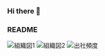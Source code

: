 ### Hi there 👋  
### README

![組織図1](https://user-images.githubusercontent.com/86583453/134768770-251bea5e-1048-4024-8f1f-3eeb3b671311.jpg)
![組織図2](https://user-images.githubusercontent.com/86583453/134768785-e37042fa-6cea-4df9-b76a-131fd441b5d1.jpg)
![出社頻度](https://user-images.githubusercontent.com/86583453/134769362-61f5301b-1f8a-49a3-8a26-701805601b24.png)

<!--
**kanakohiraga/kanakohiraga** is a ✨ _special_ ✨ repository because its `README.md` (this file) appears on your GitHub profile.

Here are some ideas to get you started:

- 🔭 I’m currently working on ...
- 🌱 I’m currently learning ...
- 👯 I’m looking to collaborate on ...
- 🤔 I’m looking for help with ...
- 💬 Ask me about ...
- 📫 How to reach me: ...
- 😄 Pronouns: ...
- ⚡ Fun fact: ...
-->

